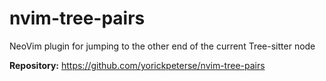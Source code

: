 # nvim-tree-pairs

NeoVim plugin for jumping to the other end of the current Tree-sitter node

**Repository:** <https://github.com/yorickpeterse/nvim-tree-pairs>
